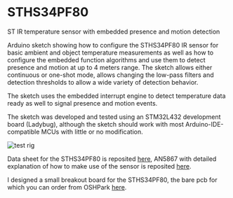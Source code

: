 # STHS34PF80
ST IR temperature sensor with embedded presence and motion detection

Arduino sketch showing how to configure the STHS34PF80 IR sensor for basic ambient and object temperature measurements as well as how to configure the embedded function algorithms and use them to detect presence and motion at up to 4 meters range. The sketch allows either continuous or one-shot mode, allows changing the low-pass filters and detection thresholds to allow a wide variety of detection behavior.

The sketch uses the embedded interrupt engine to detect temperature data ready as well to signal presence and motion events.

The sketch was developed and tested using an STM32L432 development board (Ladybug), although the sketch should work with most Arduino-IDE-compatible MCUs with little or no modification.

![test rig](https://user-images.githubusercontent.com/6698410/253826417-41d274dd-b196-47ee-b2c4-57483e647ef5.jpg)

Data sheet for the STHS34PF80 is reposited [here](https://www.st.com/resource/en/datasheet/sths34pf80.pdf), AN5867 with detailed explanation of how to make use of the sensor is reposited [here](https://www.st.com/resource/en/application_note/an5867-sths34pf80-lowpower-highsensitivity-infrared-ir-sensor-for-presence-and-motion-detection-stmicroelectronics.pdf).

I designed a small breakout board for the STHS34PF80, the bare pcb for which you can order from OSHPark [here](https://oshpark.com/shared_projects/Wqam2MJ5).
